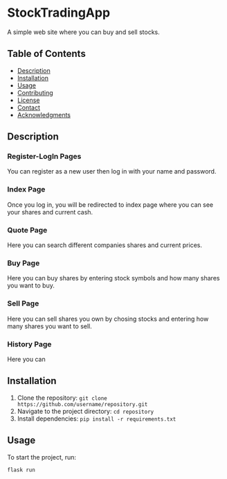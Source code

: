 # StockTradingApp

A simple web site where you can buy and sell stocks.

## Table of Contents
- [Description](#description)
- [Installation](#installation)
- [Usage](#usage)
- [Contributing](#contributing)
- [License](#license)
- [Contact](#contact)
- [Acknowledgments](#acknowledgments)

## Description

### Register-LogIn Pages
You can register as a new user then log in with your name and password.
### Index Page
Once you log in, you will be redirected to index page where you can see your shares and current cash.
### Quote Page
Here you can search different companies shares and current prices.
### Buy Page
Here you can buy shares by entering stock symbols and how many shares you want to buy.
### Sell Page
Here you can sell shares you own by chosing stocks and entering how many shares you want to sell.
### History Page
Here you can 


## Installation

1. Clone the repository: `git clone https://github.com/username/repository.git`
2. Navigate to the project directory: `cd repository`
3. Install dependencies: `pip install -r requirements.txt`

## Usage

To start the project, run:

```bash
flask run
